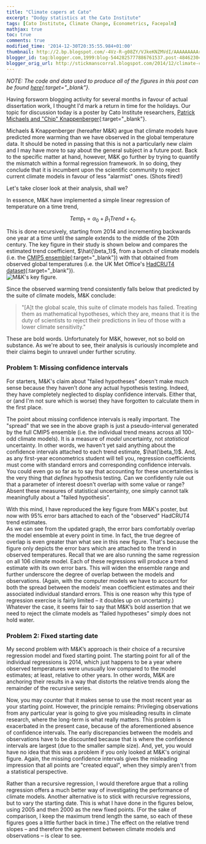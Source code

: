 ```yaml
---
title: "Climate capers at Cato"
excerpt: "Dodgy statistics at the Cato Institute"
tags: [Cato Institute, Climate Change, Econometrics, Facepalm]
mathjax: true
toc: true
comments: true
modified_time: '2014-12-30T20:35:55.984+01:00'
thumbnail: http://2.bp.blogspot.com/-4Vz-R-g08ZY/VJkeKNZMVdI/AAAAAAAAArk/rGNZ3CnmNfg/s72-c/knappenberger%26michaels2014.png
blogger_id: tag:blogger.com,1999:blog-5442825777886761537.post-4846230485522351004
blogger_orig_url: http://stickmanscorral.blogspot.com/2014/12/climate-capers-at-cato.html
---
```


*NOTE: The code and data used to produce all of the figures in this post can be found [here](https://github.com/grantmcdermott/cmip5-models){:target="_blank"}.*

Having forsworn blogging activity for several months in favour of actual dissertation work, I thought I'd mark a return in time for the holidays. Our topic for discussion today is a poster by Cato Institute researchers, [Patrick Michaels and "Chip" Knappenberger](http://www.cato.org/blog/agu-2014-quantifying-lack-consistency-between-climate-model-projections-observations-evolution){:target="_blank"}.

Michaels & Knappenberger (hereafter M&K) argue that climate models have predicted more warming than we have observed in the global temperature data. It should be noted in passing that this is not a particularly new claim and I may have more to say about the general subject in a future post. Back to the specific matter at hand, however, M&K go further by trying to quantify the mismatch within a formal regression framework. In so doing, they conclude that it is incumbent upon the scientific community to reject current climate models in favour of less "alarmist" ones. (Shots fired!)

Let's take closer look at their analysis, shall we?

In essence, M&K have implemented a simple linear regression of temperature on a time trend,

$$Temp_t = \alpha_0 + \beta_1 Trend + \epsilon_t.$$

This is done recursively, starting from 2014 and incrementing backwards one year at a time until the sample extends to the middle of the 20th century. The key figure in their study is shown below and compares the estimated trend coefficient, $\hat{\beta_1}$, from a bunch of climate models (i.e. the [CMIP5 ensemble](http://cmip-pcmdi.llnl.gov/cmip5/){:target="_blank"}) with that obtained from observed global temperatures (i.e. the UK Met Office's [HadCRUT4 dataset](http://www.metoffice.gov.uk/hadobs/hadcrut4/data/current/download.html){:target="_blank"}).
<img src="http://2.bp.blogspot.com/-4Vz-R-g08ZY/VJkeKNZMVdI/AAAAAAAAArk/rGNZ3CnmNfg/s1600/knappenberger%26michaels2014.png" title="" alt="M&K's key figure." style="display: block; margin: auto;" />

Since the observed warming trend consistently falls below that predicted by the suite of climate models, M&K conclude:

> "[A]t the global scale, this suite of climate models has failed.  Treating them as mathematical hypotheses, which they are, means that it is the duty of scientists to reject their predictions in lieu of those with a lower climate sensitivity."

These are bold words. Unfortunately for M&K, however, not so bold on substance. As we're about to see, their analysis is curiously incomplete and their claims begin to unravel under further scrutiny.

### Problem 1: Missing confidence intervals

For starters, M&K's claim about "failed hypotheses" doesn't make much sense because they haven’t done any actual hypothesis testing. Indeed, they have completely neglected to display confidence intervals. Either that, or (and I'm not sure which is worse) they have forgotten to calculate them in the first place.

The point about missing confidence intervals is really important. The "spread" that we see in the above graph is just a pseudo-interval generated by the full CMIP5 ensemble (i.e. the individual trend means across all 100-odd climate models). It is a measure of *model* uncertainty, not *statistical* uncertainty. In other words, we haven't yet said anything about the confidence intervals attached to each trend estimate, $\hat{\beta_1}$. And, as any first-year econometrics student will tell you, regression coefficients must come with standard errors and corresponding confidence intervals. You could even go so far as to say that accounting for these uncertainties is the very thing that *defines* hypothesis testing. Can we confidently rule out that a parameter of interest doesn't overlap with some value or range? Absent these measures of statistical uncertainty, one simply cannot talk meaningfully about a "failed hypothesis".

With this mind, I have reproduced the key figure from M&K's poster, but now with 95% error bars attached to each of the "observed" HadCRUT4 trend estimates.
<img src="https://raw.githubusercontent.com/grantmcdermott/cmip5-models/master/modelsVSobs_files/figure-html/unnamed-chunk-7-1.png" title="" alt="" style="display: block; margin: auto;" />
As we can see from the updated graph, the error bars comfortably overlap the model ensemble at every point in time. In fact, the true degree of overlap is even greater than what see in this new figure. That's because the figure only depicts the error bars which are attached to the trend in observed temperatures. Recall that we are also running the same regression on all 106 climate model. Each of these regressions will produce a trend estimate with its own error bars. This will widen the ensemble range and further underscore the degree of overlap between the models and observations. (Again, with the computer models we have to account for both the spread between the models’ mean coefficient estimates and their associated individual standard errors. This is one reason why this type of regression exercise is fairly limited – it doubles up on uncertainty.) Whatever the case, it seems fair to say that M&K’s bold assertion that we need to reject the climate models as “failed hypotheses” simply does not hold water.

### Problem 2: Fixed starting date

My second problem with M&K’s approach is their choice of a recursive regression model and fixed starting point. The starting point for all of the individual regressions is 2014, which just happens to be a year where observed temperatures were unusually low compared to the model estimates; at least, relative to other years. In other words, M&K are anchoring their results in a way that distorts the relative trends along the remainder of the recursive series.

Now, you may counter that it makes sense to use the most recent year as your starting point. However, the principle remains: Privileging observations from any particular year is going to give you misleading results in climate research, where the long-term is what really matters. This problem is exacerbated in the present case, because of the aforementioned absence of confidence intervals. The early discrepancies between the models and observations have to be discounted because that is where the confidence intervals are largest (due to the smaller sample size). And, yet, you would have no idea that this was a problem if you only looked at M&K's original figure. Again, the missing confidence intervals gives the misleading impression that all points are "created equal", when they simply aren't from a statistical perspective.

Rather than a recursive regression, I would therefore argue that a rolling regression offers a much better way of investigating the performance of climate models. Another alternative is to stick with recursive regressions, but to vary the starting date. This is what I have done in the figures below, using 2005 and then 2000 as the new fixed points. (For the sake of comparison, I keep the maximum trend length the same, so each of these figures goes a little further back in time.) The effect on the relative trend slopes – and therefore the agreement between climate models and observations – is clear to see.
<img src="https://raw.githubusercontent.com/grantmcdermott/cmip5-models/master/modelsVSobs_files/figure-html/unnamed-chunk-8-1.png" title="" alt="" style="display: block; margin: auto;" />
<img src="https://raw.githubusercontent.com/grantmcdermott/cmip5-models/master/modelsVSobs_files/figure-html/unnamed-chunk-8-2.png" title="" alt="" style="display: block; margin: auto;" />
